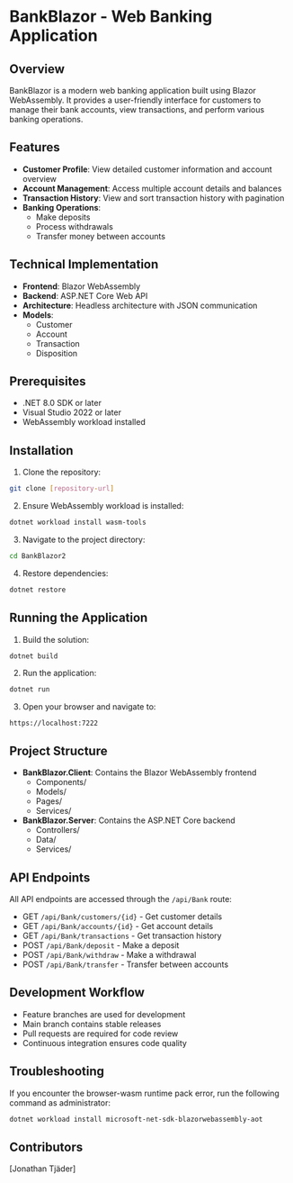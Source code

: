# BankBlazor - Web Banking Application

## Overview
BankBlazor is a modern web banking application built using Blazor WebAssembly. It provides a user-friendly interface for customers to manage their bank accounts, view transactions, and perform various banking operations.

## Features
- **Customer Profile**: View detailed customer information and account overview
- **Account Management**: Access multiple account details and balances
- **Transaction History**: View and sort transaction history with pagination
- **Banking Operations**: 
  - Make deposits
  - Process withdrawals
  - Transfer money between accounts

## Technical Implementation
- **Frontend**: Blazor WebAssembly
- **Backend**: ASP.NET Core Web API
- **Architecture**: Headless architecture with JSON communication
- **Models**:
  - Customer
  - Account
  - Transaction
  - Disposition

## Prerequisites
- .NET 8.0 SDK or later
- Visual Studio 2022 or later
- WebAssembly workload installed

## Installation
1. Clone the repository:
```bash
git clone [repository-url]
```

2. Ensure WebAssembly workload is installed:
```bash
dotnet workload install wasm-tools
```

3. Navigate to the project directory:
```bash
cd BankBlazor2
```

4. Restore dependencies:
```bash
dotnet restore
```

## Running the Application
1. Build the solution:
```bash
dotnet build
```

2. Run the application:
```bash
dotnet run
```

3. Open your browser and navigate to:
```
https://localhost:7222
```

## Project Structure
- **BankBlazor.Client**: Contains the Blazor WebAssembly frontend
  - Components/
  - Models/
  - Pages/
  - Services/
- **BankBlazor.Server**: Contains the ASP.NET Core backend
  - Controllers/
  - Data/
  - Services/

## API Endpoints
All API endpoints are accessed through the `/api/Bank` route:
- GET `/api/Bank/customers/{id}` - Get customer details
- GET `/api/Bank/accounts/{id}` - Get account details
- GET `/api/Bank/transactions` - Get transaction history
- POST `/api/Bank/deposit` - Make a deposit
- POST `/api/Bank/withdraw` - Make a withdrawal
- POST `/api/Bank/transfer` - Transfer between accounts

## Development Workflow
- Feature branches are used for development
- Main branch contains stable releases
- Pull requests are required for code review
- Continuous integration ensures code quality

## Troubleshooting
If you encounter the browser-wasm runtime pack error, run the following command as administrator:
```powershell
dotnet workload install microsoft-net-sdk-blazorwebassembly-aot
```

## Contributors
[Jonathan Tjäder]

